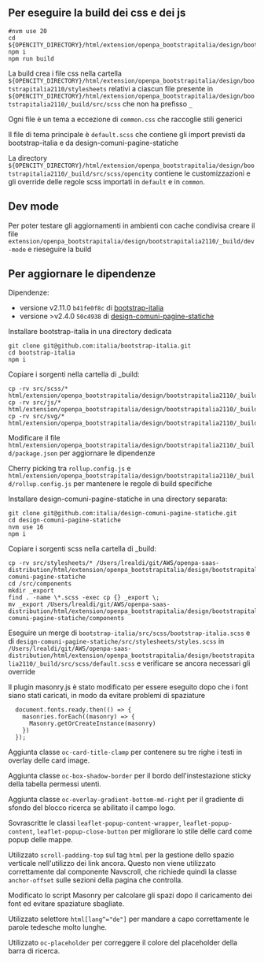 ## Per eseguire la build dei css e dei js
```
#nvm use 20
cd ${OPENCITY_DIRECTORY}/html/extension/openpa_bootstrapitalia/design/bootstrapitalia2110/_build/
npm i
npm run build
```

La build crea i file css nella cartella `${OPENCITY_DIRECTORY}/html/extension/openpa_bootstrapitalia/design/bootstrapitalia2110/stylesheets`
relativi a ciascun file presente in  `${OPENCITY_DIRECTORY}/html/extension/openpa_bootstrapitalia/design/bootstrapitalia2110/_build/src/scss` 
che non ha prefisso `_`

Ogni file è un tema a eccezione di `common.css` che raccoglie stili generici 

Il file di tema principale è `default.scss` che contiene gli import previsti da bootstrap-italia e da design-comuni-pagine-statiche

La directory `${OPENCITY_DIRECTORY}/html/extension/openpa_bootstrapitalia/design/bootstrapitalia2110/_build/src/scss/opencity` 
contiene le customizzazioni e gli override delle regole scss importati in `default` e in `common`.

## Dev mode
Per poter testare gli aggiornamenti in ambienti con cache condivisa creare il file `extension/openpa_bootstrapitalia/design/bootstrapitalia2110/_build/dev-mode` e rieseguire la build 

## Per aggiornare le dipendenze

Dipendenze:
- versione v2.11.0 `b41fe0f8c` di [bootstrap-italia](https://github.com/italia/bootstrap-italia.git)
- versione >v2.4.0 `50c4938` di [design-comuni-pagine-statiche](https://github.com/italia/design-comuni-pagine-statiche.git)

Installare bootstrap-italia in una directory dedicata
```
git clone git@github.com:italia/bootstrap-italia.git
cd bootstrap-italia
npm i
```

Copiare i sorgenti nella cartella di _build:
```
cp -rv src/scss/* html/extension/openpa_bootstrapitalia/design/bootstrapitalia2110/_build/src/scss
cp -rv src/js/* html/extension/openpa_bootstrapitalia/design/bootstrapitalia2110/_build/src/js
cp -rv src/svg/* html/extension/openpa_bootstrapitalia/design/bootstrapitalia2110/_build/src/svg
```

Modificare il file `html/extension/openpa_bootstrapitalia/design/bootstrapitalia2110/_build/package.json` 
per aggiornare le dipendenze

Cherry picking tra `rollup.config.js` e `html/extension/openpa_bootstrapitalia/design/bootstrapitalia2110/_build/rollup.config.js`
per mantenere le regole di build specifiche

Installare design-comuni-pagine-statiche in una directory separata:
```
git clone git@github.com:italia/design-comuni-pagine-statiche.git
cd design-comuni-pagine-statiche
nvm use 16
npm i
```

Copiare i sorgenti scss nella cartella di _build:
```
cp -rv src/stylesheets/* /Users/lrealdi/git/AWS/openpa-saas-distribution/html/extension/openpa_bootstrapitalia/design/bootstrapitalia2110/_build/design-comuni-pagine-statiche
cd /src/components
mkdir _export
find . -name \*.scss -exec cp {} _export \;
mv _export /Users/lrealdi/git/AWS/openpa-saas-distribution/html/extension/openpa_bootstrapitalia/design/bootstrapitalia2110/_build/design-comuni-pagine-statiche/components
```

Eseguire un merge di  `bootstrap-italia/src/scss/bootstrap-italia.scss` e di  `design-comuni-pagine-statiche/src/stylesheets/styles.scss` 
in `/Users/lrealdi/git/AWS/openpa-saas-distribution/html/extension/openpa_bootstrapitalia/design/bootstrapitalia2110/_build/src/scss/default.scss` 
e verificare se ancora necessari gli override 

Il plugin masonry.js è stato modificato per essere eseguito dopo che i font siano stati caricati, in modo da evitare problemi di spaziature

```
  document.fonts.ready.then(() => {
    masonries.forEach((masonry) => {
      Masonry.getOrCreateInstance(masonry)
    })
  });
```

Aggiunta classe `oc-card-title-clamp` per contenere su tre righe i testi in overlay delle card image.

Aggiunta classe `oc-box-shadow-border` per il bordo dell'instestazione sticky della tabella permessi utenti.

Aggiunta classe `oc-overlay-gradient-bottom-md-right` per il gradiente di sfondo del blocco ricerca se abilitato il campo logo.

Sovrascritte le classi `leaflet-popup-content-wrapper`, `leaflet-popup-content`, `leaflet-popup-close-button` per migliorare lo stile delle card come popup delle mappe.

Utilizzato `scroll-padding-top` sul tag `html` per la gestione dello spazio verticale nell'utilizzo dei link ancora. Questo non viene utilizzato correttamente dal componente Navscroll, che richiede quindi la classe `anchor-offset` sulle sezioni della pagina che controlla.

Modificato lo script Masonry per calcolare gli spazi dopo il caricamento dei font ed evitare spaziature sbagliate.

Utilizzato selettore `html[lang^="de"]` per mandare a capo correttamente le parole tedesche molto lunghe.

Utilizzato `oc-placeholder` per correggere il colore del placeholder della barra di ricerca.